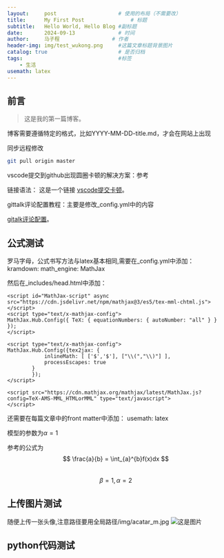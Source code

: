 ```yaml
---
layout:     post   				    # 使用的布局（不需要改）
title:      My First Post 				# 标题 
subtitle:   Hello World, Hello Blog #副标题
date:       2024-09-13 				# 时间
author:     马子程					# 作者
header-img: img/test_wukong.png 	#这篇文章标题背景图片
catalog: true 						# 是否归档
tags:								#标签
    - 生活
usemath: latex
---
```


## 前言
>这是我的第一篇博客。

博客需要遵循特定的格式，比如YYYY-MM-DD-title.md，才会在网站上出现

同步远程修改
```bash
git pull origin master 
```

vscode提交到github出现圆圈卡顿的解决方案：参考

链接语法：
这是一个链接 [vscode提交卡顿](https://blog.csdn.net/lsfhack/article/details/131113277)。


gittalk评论配置教程：主要是修改_config.yml中的内容

[gitalk评论配置](https://yuanlichenai.cn/2020/01/16/Gitalk/#:~:text=Gitalk%E9%85%8D%E7%BD%AE%E6%95%99%E7%A8%8B%201%20%E4%BD%BF%E7%94%A8%20GitHub%20%E7%99%BB%E5%BD%95%202%20%E6%94%AF%E6%8C%81%E5%A4%9A%E8%AF%AD%E8%A8%80%20%5Ben%2C,%E4%B8%BA%20true%20%E5%BC%80%E5%90%AF%EF%BC%89%205%20%E5%BF%AB%E6%8D%B7%E9%94%AE%E6%8F%90%E4%BA%A4%E8%AF%84%E8%AE%BA%20%EF%BC%88cmd%7Cctrl%20%2B%20enter%EF%BC%89)。


## 公式测试
罗马字母，公式书写方法与latex基本相同,需要在_config.yml中添加：
kramdown:
  math_engine: MathJax

然后在_includes/head.html中添加：
```
<script id="MathJax-script" async src="https://cdn.jsdelivr.net/npm/mathjax@3/es5/tex-mml-chtml.js"></script>
<script type="text/x-mathjax-config">
MathJax.Hub.Config({ TeX: { equationNumbers: { autoNumber: "all" } } });
</script>

<script type="text/x-mathjax-config">
MathJax.Hub.Config({tex2jax: {
            inlineMath: [ ['$','$'], ["\\(","\\)"] ],
            processEscapes: true
        }
        });
</script>

<script src="https://cdn.mathjax.org/mathjax/latest/MathJax.js?config=TeX-AMS-MML_HTMLorMML" type="text/javascript">
</script>

```

还需要在每篇文章中的front matter中添加：
usemath: latex

模型的参数为$\alpha=1$

参考的公式为
$$
\frac{a}{b} = \int_{a}^{b}f(x)dx 
$$
<br />
$$
\beta = 1,\alpha=2
$$

## 上传图片测试

随便上传一张头像,注意路径要用全局路径/img/acatar_m.jpg
![这是图片](/img/avatar_m.jpg "Magic Gardens")

## python代码测试